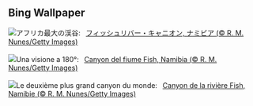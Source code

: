 ## Bing Wallpaper
![](https://www.bing.com/th?id=OHR.NamibiaCanyon_JA-JP0410618255_UHD.jpg&w=1000)アフリカ最大の渓谷:&nbsp;&ensp;[フィッシュリバー・キャニオン, ナミビア (© R. M. Nunes/Getty Images)](https://www.bing.com/th?id=OHR.NamibiaCanyon_JA-JP0410618255_UHD.jpg)
<br><br/>
![](https://www.bing.com/th?id=OHR.NamibiaCanyon_IT-IT9781699785_UHD.jpg&w=1000)Una visione a 180°:&nbsp;&ensp;[Canyon del fiume Fish, Namibia (© R. M. Nunes/Getty Images)](https://www.bing.com/th?id=OHR.NamibiaCanyon_IT-IT9781699785_UHD.jpg)
<br><br/>
![](https://www.bing.com/th?id=OHR.NamibiaCanyon_FR-FR1473160217_UHD.jpg&w=1000)Le deuxième plus grand canyon du monde:&nbsp;&ensp;[Canyon de la rivière Fish, Namibie (© R. M. Nunes/Getty Images)](https://www.bing.com/th?id=OHR.NamibiaCanyon_FR-FR1473160217_UHD.jpg)
<br><br/>
